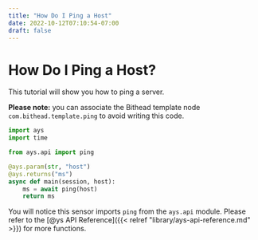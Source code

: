 ```yaml
---
title: "How Do I Ping a Host"
date: 2022-10-12T07:10:54-07:00
draft: false
---
```


# How Do I Ping a Host?

This tutorial will show you how to ping a server.

**Please note:** you can associate the Bithead template node `com.bithead.template.ping` to avoid writing this code.

```python
import ays
import time

from ays.api import ping

@ays.param(str, "host")
@ays.returns("ms")
async def main(session, host):
    ms = await ping(host)
    return ms
```

You will notice this sensor imports `ping` from the `ays.api` module. Please refer to the [@ys API Reference]({{< relref "library/ays-api-reference.md" >}}) for more functions.
